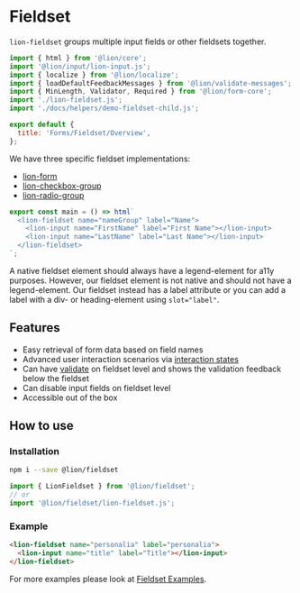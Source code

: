 # Fieldset

`lion-fieldset` groups multiple input fields or other fieldsets together.

```js script
import { html } from '@lion/core';
import '@lion/input/lion-input.js';
import { localize } from '@lion/localize';
import { loadDefaultFeedbackMessages } from '@lion/validate-messages';
import { MinLength, Validator, Required } from '@lion/form-core';
import './lion-fieldset.js';
import './docs/helpers/demo-fieldset-child.js';

export default {
  title: 'Forms/Fieldset/Overview',
};
```

We have three specific fieldset implementations:

- [lion-form](?path=/docs/forms-form-overview--main)
- [lion-checkbox-group](?path=/docs/forms-checkbox-group--main)
- [lion-radio-group](?path=/docs/forms-radio-group--main)

```js story
export const main = () => html`
  <lion-fieldset name="nameGroup" label="Name">
    <lion-input name="FirstName" label="First Name"></lion-input>
    <lion-input name="LastName" label="Last Name"></lion-input>
  </lion-fieldset>
`;
```

A native fieldset element should always have a legend-element for a11y purposes.
However, our fieldset element is not native and should not have a legend-element.
Our fieldset instead has a label attribute or you can add a label with a div- or heading-element using `slot="label"`.

## Features

- Easy retrieval of form data based on field names
- Advanced user interaction scenarios via [interaction states](?path=/docs/forms-system-interaction-states--interaction-states)
- Can have [validate](?path=/docs/forms-validation-overview--main#validate) on fieldset level and shows the validation feedback below the fieldset
- Can disable input fields on fieldset level
- Accessible out of the box

## How to use

### Installation

```bash
npm i --save @lion/fieldset
```

```js
import { LionFieldset } from '@lion/fieldset';
// or
import '@lion/fieldset/lion-fieldset.js';
```

### Example

```html
<lion-fieldset name="personalia" label="personalia">
  <lion-input name="title" label="Title"></lion-input>
</lion-fieldset>
```

For more examples please look at [Fieldset Examples](?path=/docs/forms-fieldset-examples--data#fieldset-examples).
